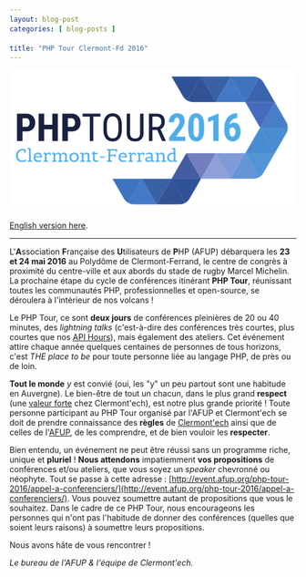 ```yaml
---
layout: blog-post
categories: [ blog-posts ]

title: "PHP Tour Clermont-Fd 2016"
---
```


![](/images/blog-posts/phptour.png)

[English version here](http://clermontech.org/blog-posts/phptour-clermont-fd-2016-en.html).

---

L'**A**ssociation **F**rançaise des **U**tilisateurs de **P**HP (AFUP)
débarquera les **23 et 24 mai 2016** au Polydôme de Clermont-Ferrand, le centre
de congrès à proximité du centre-ville et aux abords du stade de rugby Marcel
Michelin. La prochaine étape du cycle de conférences itinérant **PHP Tour**,
réunissant toutes les communautés PHP, professionnelles et open-source, se
déroulera à l'intérieur de nos volcans !

Le PHP Tour, ce sont **deux jours** de conférences pleinières de 20 ou 40
minutes, des _lightning talks_ (c'est-à-dire des conférences très courtes, plus
courtes que nos [API Hours](/api-hours/)), mais également des ateliers. Cet
événement attire chaque année quelques centaines de personnes de tous horizons,
c'est _THE place to be_ pour toute personne liée au langage PHP, de près ou de
loin.

**Tout le monde** _y_ est convié (oui, les "y" un peu partout sont une habitude
en Auvergne). Le bien-être de tout un chacun, dans le plus grand **respect**
(une [valeur forte](/) chez Clermont'ech), est notre plus grande priorité !
Toute personne participant au PHP Tour organisé par l'AFUP et Clermont'ech se
doit de prendre connaissance des **règles** de
[Clermont'ech](/code-of-conduct.html) ainsi que de celles de
l'[AFUP](http://afup.org/pages/site/?route=code-de-conduite/80), de les
comprendre, et de bien vouloir les **respecter**.

Bien entendu, un événement ne peut être réussi sans un programme riche, unique
et **pluriel** ! **Nous attendons** impatiemment **vos propositions** de
conférences et/ou ateliers, que vous soyez un _speaker_ chevronné ou néophyte.
Tout se passe à cette adresse :
[http://event.afup.org/php-tour-2016/appel-a-conferenciers/](http://event.afup.org/php-tour-2016/appel-a-conferenciers/).
Vous pouvez soumettre autant de propositions que vous le souhaitez. Dans le
cadre de ce PHP Tour, nous encourageons les personnes qui n'ont pas l'habitude
de donner des conférences (quelles que soient leurs raisons) à soumettre leurs
propositions.

Nous avons hâte de vous rencontrer !

_Le bureau de l'AFUP &amp; l'équipe de Clermont'ech._
